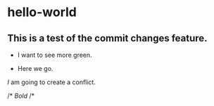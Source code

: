 # hello-world

## This is a test of the commit changes feature.

* I want to see more green.

* Here we go.

*I* am going to create a conflict.

/* *Bold* /*
